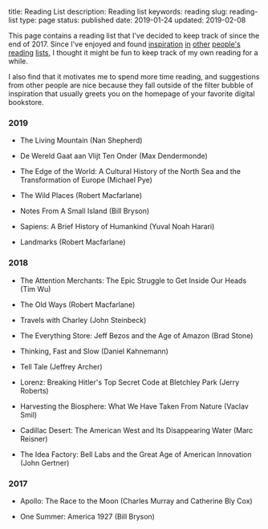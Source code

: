 title: Reading List
description: Reading list
keywords: reading
slug: reading-list
type: page
status: published
date: 2019-01-24
updated: 2019-02-08

This page contains a reading list that I've decided to keep track of since the end of 2017. Since I've enjoyed and found <a href="https://www.gatesnotes.com/About-Bill-Gates/Summer-Books-2018">inspiration</a> <a href="https://sivers.org/book">in</a> <a href="https://forrestbrazeal.com/2017/12/03/the-100-books-challenge-full-reading-list/">other</a> <a href="https://patrickcollison.com/svhistory">people's</a> <a href="https://meltingasphalt.com/what-im-reading/">reading</a> <a href="https://medium.com/@rabois/reading-list-604c88ecefa4">lists</a>, I thought it might be fun to keep track of my own reading for a while.

I also find that it motivates me to spend more time reading, and suggestions from other people are nice because they fall outside of the filter bubble of inspiration that usually greets you on the homepage of your favorite digital bookstore.

### 2019

- The Living Mountain (Nan Shepherd)

- De Wereld Gaat aan Vlijt Ten Onder (Max Dendermonde)

- The Edge of the World: A Cultural History of the North Sea and the Transformation of Europe (Michael Pye)

- The Wild Places (Robert Macfarlane)

- Notes From A Small Island (Bill Bryson)

- Sapiens: A Brief History of Humankind (Yuval Noah Harari)

- Landmarks (Robert Macfarlane)

### 2018

- The Attention Merchants: The Epic Struggle to Get Inside Our Heads (Tim Wu)

- The Old Ways (Robert Macfarlane)

- Travels with Charley (John Steinbeck)

- The Everything Store: Jeff Bezos and the Age of Amazon (Brad Stone)

- Thinking, Fast and Slow (Daniel Kahnemann)

- Tell Tale (Jeffrey Archer)

- Lorenz: Breaking Hitler's Top Secret Code at Bletchley Park (Jerry Roberts)

- Harvesting the Biosphere: What We Have Taken From Nature (Vaclav Smil)

- Cadillac Desert: The American West and Its Disappearing Water (Marc Reisner)

- The Idea Factory: Bell Labs and the Great Age of American Innovation (John Gertner)

### 2017

- Apollo: The Race to the Moon (Charles Murray and Catherine Bly Cox)

- One Summer: America 1927 (Bill Bryson)

